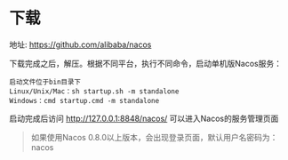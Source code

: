 # 下载 
地址: https://github.com/alibaba/nacos

下载完成之后，解压。根据不同平台，执行不同命令，启动单机版Nacos服务：

```
启动文件位于bin目录下
Linux/Unix/Mac：sh startup.sh -m standalone
Windows：cmd startup.cmd -m standalone
```

启动完成后访问 http://127.0.0.1:8848/nacos/ 可以进入Nacos的服务管理页面

> 如果使用Nacos 0.8.0以上版本，会出现登录页面，默认用户名密码为：nacos
